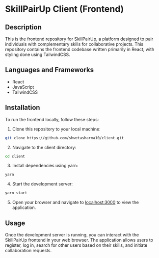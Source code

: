 # SkillPairUp Client (Frontend)

## Description

This is the frontend repository for SkillPairUp, a platform designed to pair individuals with complementary skills for collaborative projects. This repository contains the frontend codebase written primarily in React, with styling done using TailwindCSS.

## Languages and Frameworks

- React
- JavaScript
- TailwindCSS

## Installation

To run the frontend locally, follow these steps:

1. Clone this repository to your local machine:

```bash
git clone https://github.com/shwetasharma10/client.git
```

2. Navigate to the client directory:

```bash
cd client
```

3. Install dependencies using yarn:

```bash
yarn
```

4. Start the development server:

```bash
yarn start
```

5. Open your browser and navigate to [localhost:3000](http://localhost:3000) to view the application.

## Usage

Once the development server is running, you can interact with the SkillPairUp frontend in your web browser. The application allows users to register, log in, search for other users based on their skills, and initiate collaboration requests.
